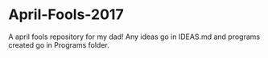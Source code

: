 # April-Fools-2017
A april fools repository for my dad!
Any ideas go in IDEAS.md and programs created go in Programs folder.
